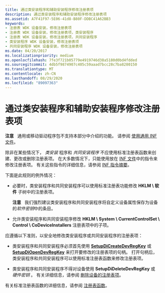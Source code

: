 ```yaml
---
title: 通过类安装程序和辅助安装程序修改注册表项
description: 通过类安装程序和辅助安装程序修改注册表项
ms.assetid: A7F41F97-5E06-41d8-B80F-DDBC41A62BB3
keywords:
- 注册表 WDK 设备安装，修改注册表项
- 注册表 WDK 设备安装，修改注册表项，类安装程序
- 注册表 WDK 设备安装，修改注册表项，共同安装程序
- 类安装程序 WDK 设备安装，修改注册表项
- 共同安装程序 WDK 设备安装，修改注册表项
ms.date: 04/20/2017
ms.localizationpriority: medium
ms.openlocfilehash: 7fe3f721b05779e4919746d38a5180d0bd4fdded
ms.sourcegitcommit: 4db5f9874907c405c59aaad7bcc28c7ba8280150
ms.translationtype: MT
ms.contentlocale: zh-CN
ms.lasthandoff: 08/29/2020
ms.locfileid: "89097363"
---
```

# <a name="modifying-registry-keys-by-class-installers-and-co-installers"></a>通过类安装程序和辅助安装程序修改注册表项


**注意**   通用或移动驱动程序包不支持本部分中介绍的功能。 请参阅 [使用通用 INF 文件](using-a-universal-inf-file.md)。

 

除非在某些情况下， *类安装* 程序和 *共同安装程序* 不应使用标准注册表函数来创建、更改或删除注册表项。 在大多数情况下，只能使用放在 [INF 文件](overview-of-inf-files.md)中的指令来修改注册表项。 有关这些指令的详细信息，请参阅 [INF 指令摘要](summary-of-inf-directives.md)。

下面是此规则的例外情况：

-   必要时，类安装程序和共同安装程序可以使用标准注册表功能修改 **HKLM \\ 软件** 子树中的注册表项。

    **注意**   我们强烈建议类安装程序和共同安装程序将自定义设备属性保存为设备的*软件密钥*中的条目。

     

-   允许类安装程序和共同安装程序修改 **HKLM \\ System \\ CurrentControlSet \\ Control \\ CoDeviceInstallers** 注册表项中的子项。

应遵循以下准则，以安全地修改类安装程序或共同安装程序的注册表项：

-   类安装程序和共同安装程序必须首先使用 [**SetupDiCreateDevRegKey**](/windows/desktop/api/setupapi/nf-setupapi-setupdicreatedevregkeya) 或 [**SetupDiOpenDevRegKey**](/windows/desktop/api/setupapi/nf-setupapi-setupdiopendevregkey) 来打开要修改的注册表项的句柄。 打开句柄后，类安装程序和共同安装程序可以使用标准注册表函数来修改注册表项。

-   类安装程序和共同安装程序不得对设备使用 **SetupDiDeleteDevRegKey** 或 *硬件密钥* 。 有关详细信息，请参阅 [删除设备的注册表项](deleting-the-registry-keys-of-a-device.md)。

有关标准注册表函数的详细信息，请参阅 [注册表函数](https://go.microsoft.com/fwlink/p/?linkid=194529)。

 


